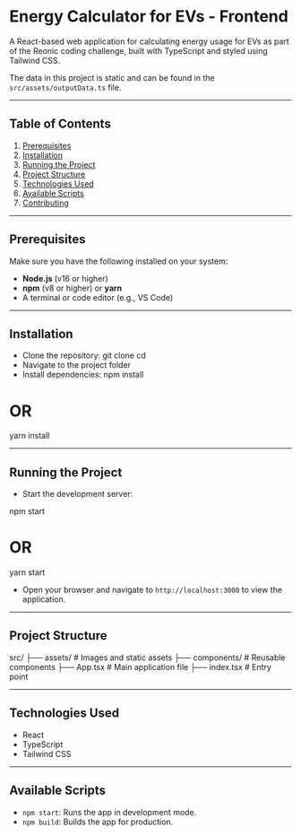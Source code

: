 # Energy Calculator for EVs - Frontend

A React-based web application for calculating energy usage for EVs as part of the Reonic coding challenge, built with TypeScript and styled using Tailwind CSS.

The data in this project is static and can be found in the `src/assets/outputData.ts` file.

---

## Table of Contents

1. [Prerequisites](#prerequisites)
2. [Installation](#installation)
3. [Running the Project](#running-the-project)
4. [Project Structure](#project-structure)
5. [Technologies Used](#technologies-used)
6. [Available Scripts](#available-scripts)
7. [Contributing](#contributing)

---

## Prerequisites

Make sure you have the following installed on your system:

- **Node.js** (v16 or higher)
- **npm** (v8 or higher) or **yarn**
- A terminal or code editor (e.g., VS Code)

---

## Installation

- Clone the repository:
   git clone <repository-url>
   cd <repository-folder>
- Navigate to the project folder
- Install dependencies:
npm install
# OR
yarn install

---

## Running the Project

- Start the development server:

npm start
# OR
yarn start

- Open your browser and navigate to `http://localhost:3000` to view the application.

---
## Project Structure

src/
├── assets/              # Images and static assets
├── components/          # Reusable components
├── App.tsx              # Main application file
├── index.tsx            # Entry point

---
## Technologies Used

- React
- TypeScript
- Tailwind CSS

---

## Available Scripts

- `npm start`: Runs the app in development mode.
- `npm build`: Builds the app for production.
